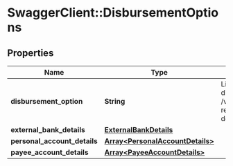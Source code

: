 # SwaggerClient::DisbursementOptions

## Properties
Name | Type | Description | Notes
------------ | ------------- | ------------- | -------------
**disbursement_option** | **String** | List of options available to receive the disbursement of loan amount Please use /v1/utilities/referenceData/{disbursementOption} resource to get valid value of this field with description. | 
**external_bank_details** | [**ExternalBankDetails**](ExternalBankDetails.md) |  | [optional] 
**personal_account_details** | [**Array&lt;PersonalAccountDetails&gt;**](PersonalAccountDetails.md) |  | [optional] 
**payee_account_details** | [**Array&lt;PayeeAccountDetails&gt;**](PayeeAccountDetails.md) |  | [optional] 

